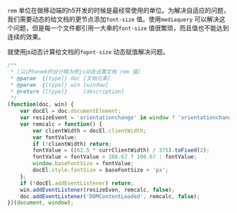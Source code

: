 `rem` 单位在做移动端的h5开发的时候是最经常使用的单位。为解决自适应的问题，我们需要动态的给文档的更节点添加`font-size` 值。使用`mediaquery` 可以解决这个问题，但是每一个文件都引用一大串的`font-size` 值很繁琐，而且值也不能达到连续的效果。

就使用js动态计算给文档的`fopnt-size`  动态赋值解决问题。

```javascript
/**
 * [以iPhone6的设计稿为例js动态设置文档 rem 值]
 * @param  {[type]} doc [文档元素]
 * @param  {[type]} win [window]
 * @return {[type]}     [description]
 */
(function(doc, win) {
    var docEl = doc.documentElement;
    var resizeEvent = 'orientationchange' in window ? 'orientationchange' : 'resize';
    var remcalc = function() {
        var clientWidth = docEl.clientWidth;
        var fontValue;
        if (!clientWidth) return;
        fontValue = ((62.5 * currClientWidth) / 375).toFixed(2);
        fontValue = fontValue > 106.67 ? 106.67 : fontValue;
        window.baseFontSize = fontValue;
        docEl.style.fontSize = baseFontSize + 'px';
    };
    if (!docEl.addEventListener) return;
    win.addEventListener(resizeEven, remcalc, false);
    doc.addEventListener('DOMContentLoaded', remcalc, false);
})(document, window);
```
